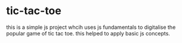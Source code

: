 # tic-tac-toe
this is a simple js project whcih uses js fundamentals to digitalise the popular game of tic tac toe.
this helped to apply basic js concepts.
